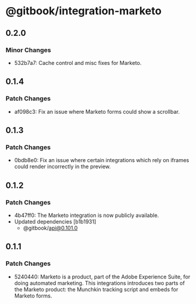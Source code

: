 # @gitbook/integration-marketo

## 0.2.0

### Minor Changes

- 532b7a7: Cache control and misc fixes for Marketo.

## 0.1.4

### Patch Changes

- af098c3: Fix an issue where Marketo forms could show a scrollbar.

## 0.1.3

### Patch Changes

- 0bdb8e0: Fix an issue where certain integrations which rely on iframes could render incorrectly in the preview.

## 0.1.2

### Patch Changes

- 4b47ff0: The Marketo integration is now publicly available.
- Updated dependencies [b1b1931]
    - @gitbook/api@0.101.0

## 0.1.1

### Patch Changes

- 5240440: Marketo is a product, part of the Adobe Experience Suite, for doing automated marketing. This integrations introduces two parts of the Marketo product: the Munchkin tracking script and embeds for Marketo forms.
